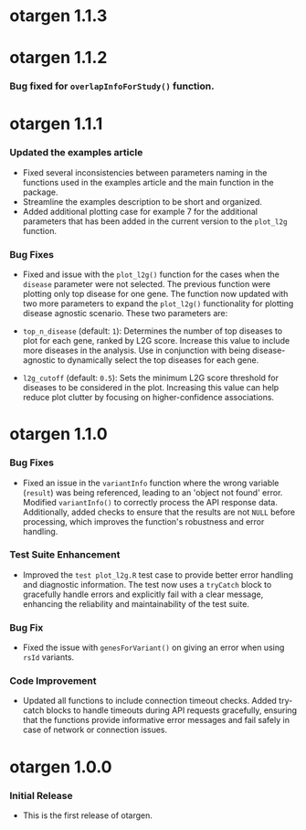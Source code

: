 # otargen 1.1.3

# otargen 1.1.2

### Bug fixed for `overlapInfoForStudy()` function.



# otargen 1.1.1

### Updated the examples article
  * Fixed several inconsistencies between parameters naming in the functions used in the examples article and the
  main function in the package.
  * Streamline the examples description to be short and organized.
  * Added additional plotting case for example 7 for the additional parameters that has been added in the current version to the `plot_l2g` function. 
  
### Bug Fixes
  * Fixed and issue with the `plot_l2g()` function for the cases when the `disease` parameter were not selected. 
  The previous function were plotting only top disease for one gene. The function now updated with two more parameters to expand the `plot_l2g()` functionality for plotting disease agnostic scenario. These two parameters are:
  - `top_n_disease` (default: `1`): Determines the number of top diseases to plot for each gene, ranked by L2G score. Increase this value to include more diseases in the analysis. Use in conjunction with being disease-agnostic to dynamically select the top diseases for each gene.

- `l2g_cutoff` (default: `0.5`): Sets the minimum L2G score threshold for diseases to be considered in the plot. Increasing this value can help reduce plot clutter by focusing on higher-confidence associations.

# otargen 1.1.0

### Bug Fixes
* Fixed an issue in the `variantInfo` function where the wrong variable (`result`) was being referenced, leading to an 'object not found' error. Modified `variantInfo()` to correctly process the API response data. Additionally, added checks to ensure that the results are not `NULL` before processing, which improves the function's robustness and error handling.

### Test Suite Enhancement
* Improved the `test plot_l2g.R` test case to provide better error handling and diagnostic information. The test now uses a `tryCatch` block to gracefully handle errors and explicitly fail with a clear message, enhancing the reliability and maintainability of the test suite.

### Bug Fix
* Fixed the issue with `genesForVariant()` on giving an error when using `rsId` variants.

### Code Improvement
* Updated all functions to include connection timeout checks. Added try-catch blocks to handle timeouts during API requests gracefully, ensuring that the functions provide informative error messages and fail safely in case of network or connection issues.

# otargen 1.0.0

### Initial Release
* This is the first release of otargen.
